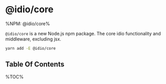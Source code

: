 # @idio/core

%NPM: @idio/core%

`@idio/core` is a new Node.js npm package. The core idio functionality and middleware, excluding jsx.

```sh
yarn add -E @idio/core
```

## Table Of Contents

%TOC%
